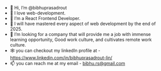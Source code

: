 - 👋 Hi, I’m @bibhuprasadrout
- 👀 I love web-development.
- 🌱 I’m a React Frontend Developer.
- 👑 I will have mastered every aspect of web development by the end of 2025. 
- 💞️ I’m looking for a company that will provide me a job with immense learning opportunity, Good work culture, and cultivates remote work culture.
- 🕸️ you can checkout my linkedIn profile at - https://www.linkedin.com/in/bibhuprasadrout-lin/
- 📫 you can reach me at my email - bibhu.rs@gmail.com

<!---
bibhuprasadrout/bibhuprasadrout is a ✨ special ✨ repository because its `README.md` (this file) appears on your GitHub profile.
You can click the Preview link to take a look at your changes.
--->
